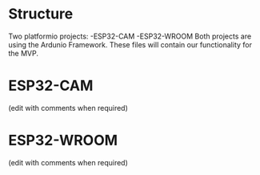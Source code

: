 # Structure

Two platformio projects:
-ESP32-CAM 
-ESP32-WROOM
Both projects are using the Ardunio Framework. These files will contain our functionality for the MVP. 

# ESP32-CAM

(edit with comments when required)

# ESP32-WROOM

(edit with comments when required) 
